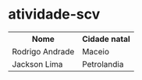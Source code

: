 # atividade-scv

<table>
 <tr>
  <th>Nome</th>
  <th>Cidade natal</th>
 </tr>
  <tr>
    <td>Rodrigo Andrade</td>
    <td>Maceio</td>
  </tr>
 <tr>
    <td>Jackson Lima</td>
    <td>Petrolandia</td>
  </tr>
</table>
